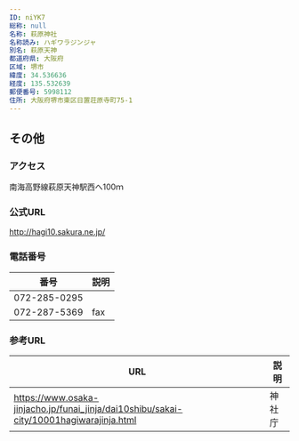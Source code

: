 ```yaml
---
ID: niYK7
総称: null
名称: 萩原神社
名称読み: ハギワラジンジャ
別名: 萩原天神
都道府県: 大阪府
区域: 堺市
緯度: 34.536636
経度: 135.532639
郵便番号: 5998112
住所: 大阪府堺市東区日置荘原寺町75-1
---
```


## その他

### アクセス

南海高野線萩原天神駅西へ100ｍ

### 公式URL

http://hagi10.sakura.ne.jp/

### 電話番号

| 番号         | 説明 |
| ------------ | ---- |
| 072-285-0295 |      |
| 072-287-5369 | fax  |

### 参考URL

| URL                                                                                     | 説明   |
| --------------------------------------------------------------------------------------- | ------ |
| https://www.osaka-jinjacho.jp/funai_jinja/dai10shibu/sakai-city/10001hagiwarajinja.html | 神社庁 |
